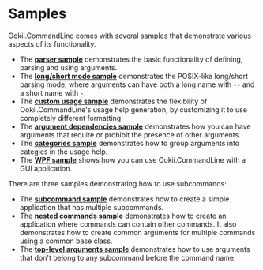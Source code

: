 # Samples

Ookii.CommandLine comes with several samples that demonstrate various aspects of its functionality.

- The [**parser sample**](Parser) demonstrates the basic functionality of defining, parsing and
  using arguments.
- The [**long/short mode sample**](LongShort) demonstrates the POSIX-like long/short parsing mode,
  where arguments can have both a long name with `--` and a short name with `-`.
- The [**custom usage sample**](CustomUsage) demonstrates the flexibility of Ookii.CommandLine's
  usage help generation, by customizing it to use completely different formatting.
- The [**argument dependencies sample**](ArgumentDependencies) demonstrates how you can have
  arguments that require or prohibit the presence of other arguments.
- The [**categories sample**](Categories) demonstrates how to group arguments into categies in the
  usage help.
- The [**WPF sample**](Wpf) shows how you can use Ookii.CommandLine with a GUI application.

There are three samples demonstrating how to use subcommands:

- The [**subcommand sample**](Subcommand) demonstrates how to create a simple application that has
  multiple subcommands.
- The [**nested commands sample**](NestedCommands) demonstrates how to create an application where
  commands can contain other commands. It also demonstrates how to create common arguments for
  multiple commands using a common base class.
- The [**top-level arguments sample**](TopLevelArguments) demonstrates how to use arguments that
  don't belong to any subcommand before the command name.
